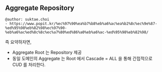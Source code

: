 ## Aggregate Repository

```
@author: suktae.choi
- https://www.popit.kr/%ec%97%90%ea%b7%b8%eb%a6%ac%ea%b2%8c%ec%9e%87-%ed%95%98%eb%82%98%ec%97%90-%eb%a6%ac%ed%8c%8c%ec%a7%80%ed%86%a0%eb%a6%ac-%ed%95%98%eb%82%98/
```

즉 요약하자면, 

- Aggregate Root 는 Repository 제공
- 동일 도메인의 Aggregate 는 Root 에서 Cascade = ALL 을 통해 간접적으로 CUD 를 처리한다.


